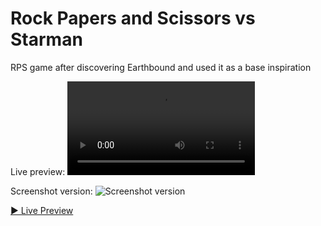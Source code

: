 # Rock Papers and Scissors vs Starman
RPS game after discovering Earthbound and used it as a base inspiration

Live preview:
![GIF of website](https://i.imgur.com/WNImwJ6.mp4)

Screenshot version:
![Screenshot version](https://i.imgur.com/ha0PnIL.png)


[▶ Live Preview](https://dawnofsouls.github.io/Rock-Papers-and-Scissors-Project/)


